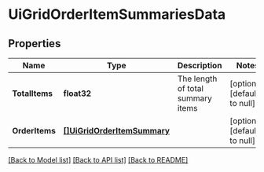 # UiGridOrderItemSummariesData

## Properties
Name | Type | Description | Notes
------------ | ------------- | ------------- | -------------
**TotalItems** | **float32** | The length of total summary items | [optional] [default to null]
**OrderItems** | [**[]UiGridOrderItemSummary**](UiGridOrderItemSummary.md) |  | [optional] [default to null]

[[Back to Model list]](../README.md#documentation-for-models) [[Back to API list]](../README.md#documentation-for-api-endpoints) [[Back to README]](../README.md)


